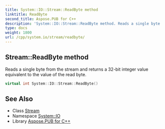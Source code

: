 ```yaml
---
title: System::IO::Stream::ReadByte method
linktitle: ReadByte
second_title: Aspose.PUB for C++
description: 'System::IO::Stream::ReadByte method. Reads a single byte from the stream and returns a 32-bit integer value equivalent to the value of the read byte in C++.'
type: docs
weight: 1800
url: /cpp/system.io/stream/readbyte/
---
```

## Stream::ReadByte method


Reads a single byte from the stream and returns a 32-bit integer value equivalent to the value of the read byte.

```cpp
virtual int System::IO::Stream::ReadByte()
```

## See Also

* Class [Stream](../)
* Namespace [System::IO](../../)
* Library [Aspose.PUB for C++](../../../)
